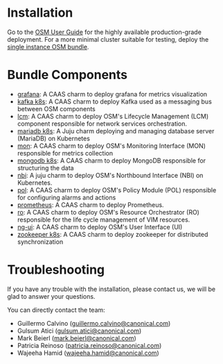 <!--
 Copyright 2020 Canonical Ltd.

 Licensed under the Apache License, Version 2.0 (the "License");
 you may not use this file except in compliance with the License.
 You may obtain a copy of the License at

     http://www.apache.org/licenses/LICENSE-2.0

 Unless required by applicable law or agreed to in writing, software
 distributed under the License is distributed on an "AS IS" BASIS,
 WITHOUT WARRANTIES OR CONDITIONS OF ANY KIND, either express or implied.
 See the License for the specific language governing permissions and
 limitations under the License.
-->
# Installation

Go to the [OSM User Guide](https://osm.etsi.org/docs/user-guide/03-installing-osm.html#charmed-installation) for the highly available production-grade deployment.
For a more minimal cluster suitable for testing, deploy the [single instance OSM bundle](https://jaas.ai/osm/bundle).

# Bundle Components

- [grafana](https://jaas.ai/u/charmed-osm/grafana/0): A CAAS charm to deploy grafana for metrics visualization
- [kafka k8s](https://jaas.ai/u/charmed-osm/kafka-k8s): A CAAS charm to deploy Kafka used as a messaging bus between OSM components
- [lcm](https://jaas.ai/u/charmed-osm/lcm/0): A CAAS charm to deploy OSM's Lifecycle Management (LCM) component responsible for network services orchestration.
- [mariadb k8s](https://jaas.ai/u/charmed-osm/mariadb-k8s): A Juju charm deploying and managing database server (MariaDB) on Kubernetes
- [mon](https://jaas.ai/u/charmed-osm/mon/0): A CAAS charm to deploy OSM's Monitoring Interface (MON) responsible for metrics collection
- [mongodb k8s](https://jaas.ai/u/charmed-osm/mongodb-k8s): A CAAS charm to deploy MongoDB responsible for structuring the data
- [nbi](https://jaas.ai/u/charmed-osm/nbi/5): A juju charm to deploy OSM's Northbound Interface (NBI) on Kubernetes.
- [pol](https://jaas.ai/u/charmed-osm/pol/0): A CAAS charm to deploy OSM's Policy Module (POL) responsible for configuring alarms and actions
- [prometheus](https://jaas.ai/u/charmed-osm/prometheus): A CAAS charm to deploy Prometheus.
- [ro](https://jaas.ai/u/charmed-osm/ro/0): A CAAS charm to deploy OSM's Resource Orchestrator (RO) responsible for the life cycle management of VIM resources.
- [ng-ui](https://jaas.ai/u/charmed-osm/ng-ui): A CAAS charm to deploy OSM's User Interface (UI)
- [zookeeper k8s](https://jaas.ai/u/charmed-osm/zookeeper-k8s): A CAAS charm to deploy zookeeper for distributed synchronization

# Troubleshooting

If you have any trouble with the installation, please contact us, we will be glad to answer your questions.

You can directly contact the team:

- Guillermo Calvino ([guillermo.calvino@canonical.com](guillermo.calvino@canonical.com))
- Gulsum Atici ([gulsum.atici@canonical.com](gulsum.atici@canonical.com))
- Mark Beierl ([mark.beierl@canonical.com](mark.beierl@canonical.com))
- Patricia Reinoso ([patricia.reinoso@canonical.com](patricia.reinoso@canonical.com))
- Wajeeha Hamid ([wajeeha.hamid@canonical.com](wajeeha.hamid@canonical.com))
